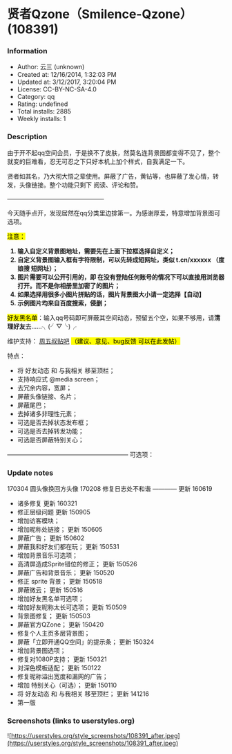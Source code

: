 # 贤者Qzone（Smilence-Qzone） (108391)

### Information
- Author: 云三 (unknown)
- Created at: 12/16/2014, 1:32:03 PM
- Updated at: 3/12/2017, 3:20:04 PM
- License:  CC-BY-NC-SA-4.0
- Category: qq
- Rating: undefined
- Total installs: 2885
- Weekly installs: 1


### Description
由于开不起qq空间会员，于是换不了皮肤，然莫名连背景图都变得不见了，整个就变的巨难看，忍无可忍之下只好本机上加个样式，自我满足一下。

贤者如其名，乃大彻大悟之辈使用。屏蔽了广告，黄钻等，也屏蔽了发心情，转发，头像链接。整个功能只剩下 阅读、评论和赞。

————————————————

今天随手点开，发现居然在qq分类里边排第一。为感谢厚爱，特意增加背景图可选项。

<mark>注意：</mark><b>
<ol>
<li>输入自定义背景图地址，需要先在上面下拉框选择自定义；</li>
<li>自定义背景图输入框有字符限制，可以先转成短网址，类似 t.cn/xxxxxx （度娘搜 短网址）；</li>
<li>图片需要可以公开引用的，即 在没有登陆任何账号的情况下可以直接用浏览器打开。而不是你相册里加密了的图片；</li>
<li>如果选择用很多小图片拼贴的话，图片背景图大小请一定选择【自动】</li>
<li>示例图片均来自百度搜索，侵删；</li>
</ol>
</b>

<mark>好友黑名单</mark>：输入qq号码即可屏蔽其空间动态，预留五个空，如果不够用，请<b>清理好友</b>去……╮(╯▽╰)╭ 

维护支持：
<a href="http://tieba.baidu.com/f?kw=周五叔">周五叔贴吧</a>
<mark>（建议、意见、bug反馈 可以在此发帖）</mark>

特点：
		<ul>
		<li>将 好友动态 和 与我相关 移至顶栏；</li>
		<li>支持响应式 @media screen；</li>
		<li>去冗余内容，宽屏；</li>
		<li>屏蔽头像链接、名片；</li>
		<li>屏蔽尾巴；</li>
		<li>去掉诸多非理性元素；</li>
		<li>可选是否去掉状态发布框；</li>
		<li>可选是否去掉转发功能；</li>
		<li>可选是否屏蔽特别关心；</li>
		</ul>

————————————————————
可选项：

### Update notes
170304 圆头像换回方头像
170208 修复日志处不和谐
————
更新 160619
- 诸多修复
更新 160321
- 修正层级问题
更新 150905
- 增加访客模块；
- 增加昵称处链接；
更新 150605
- 屏蔽广告；
更新 150602
- 屏蔽我和好友们都在玩；
更新 150531
- 增加背景音乐可选项；
- 高清屏造成Sprite错位的修正；
更新 150526
- 屏蔽广告和背景音乐；
更新 150520
- 修正 sprite 背景；
更新 150518
- 屏蔽微云；
更新 150516
- 增加好友黑名单可选项；
- 增加好友昵称太长可选项；
更新 150509
- 背景图修复；
更新 150503
- 屏蔽官方QZone；
更新 150420
- 修复个人主页多层背景图；
- 屏蔽「立即开通QQ空间」的提示条；
更新 150324
- 增加背景图选项；
- 修复对1080P支持；
更新 150321
- 对深色模板适配；
更新 150122
- 修复昵称溢出宽度和漏网的广告；
- 增加 特别关心（可选）；
更新 150110
- 将 好友动态 和 与我相关 移至顶栏；
更新 141216
- 第一版

### Screenshots (links to userstyles.org)
![https://userstyles.org/style_screenshots/108391_after.jpeg](https://userstyles.org/style_screenshots/108391_after.jpeg)


